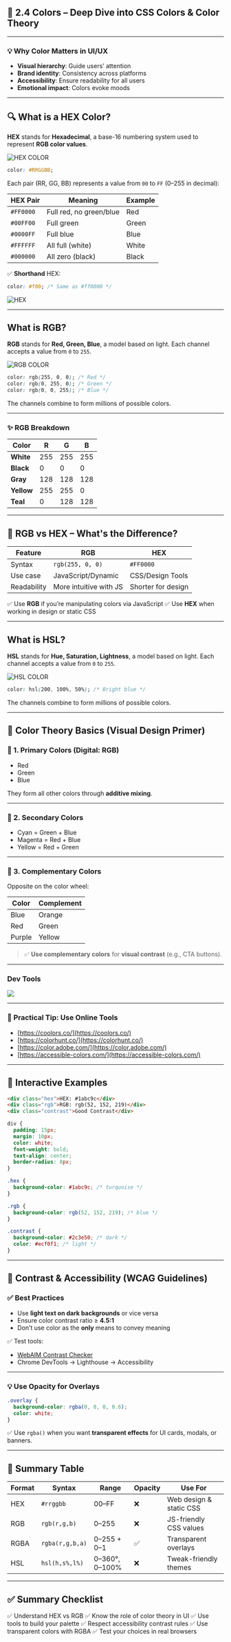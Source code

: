 
## 🎨 2.4 Colors – Deep Dive into CSS Colors & Color Theory

---

### 💡 Why Color Matters in UI/UX

* **Visual hierarchy**: Guide users’ attention
* **Brand identity**: Consistency across platforms
* **Accessibility**: Ensure readability for all users
* **Emotional impact**: Colors evoke moods

---

## 🔍 What is a HEX Color?

**HEX** stands for **Hexadecimal**, a base-16 numbering system used to represent **RGB color values**.

![HEX COLOR](./assets/hex-rgb.webp)

```css
color: #RRGGBB;
```

Each pair (RR, GG, BB) represents a value from `00` to `FF` (0–255 in decimal):

| HEX Pair  | Meaning                 | Example |
| --------- | ----------------------- | ------- |
| `#FF0000` | Full red, no green/blue | Red     |
| `#00FF00` | Full green              | Green   |
| `#0000FF` | Full blue               | Blue    |
| `#FFFFFF` | All full (white)        | White   |
| `#000000` | All zero (black)        | Black   |

✅ **Shorthand** HEX:

```css
color: #f00; /* Same as #ff0000 */
```

![HEX](./assets/hex-color.jpg)

---

## What is RGB?

**RGB** stands for **Red, Green, Blue**, a model based on light. Each channel accepts a value from `0` to `255`.

![RGB COLOR](./assets/rgb-color-function-syntax.jpg)

```css
color: rgb(255, 0, 0); /* Red */
color: rgb(0, 255, 0); /* Green */
color: rgb(0, 0, 255); /* Blue */
```

The channels combine to form millions of possible colors.

---

### ✨ RGB Breakdown

| Color      | R   | G   | B   |
| ---------- | --- | --- | --- |
| **White**  | 255 | 255 | 255 |
| **Black**  | 0   | 0   | 0   |
| **Gray**   | 128 | 128 | 128 |
| **Yellow** | 255 | 255 | 0   |
| **Teal**   | 0   | 128 | 128 |

---

## 🎯 RGB vs HEX – What's the Difference?

| Feature     | RGB                    | HEX                |
| ----------- | ---------------------- | ------------------ |
| Syntax      | `rgb(255, 0, 0)`       | `#FF0000`          |
| Use case    | JavaScript/Dynamic     | CSS/Design Tools   |
| Readability | More intuitive with JS | Shorter for design |

✅ Use **RGB** if you’re manipulating colors via JavaScript
✅ Use **HEX** when working in design or static CSS

---

## What is HSL?

**HSL** stands for **Hue, Saturation, Lightness**, a model based on light. Each channel accepts a value from `0` to `255`.

![HSL COLOR](./assets/color-wheel.jpg)

```css
color: hsl(200, 100%, 50%); /* Bright blue */
```

The channels combine to form millions of possible colors.

--- 

## 🌈 Color Theory Basics (Visual Design Primer)

### 🎨 1. Primary Colors (Digital: RGB)

* Red
* Green
* Blue

They form all other colors through **additive mixing**.

---

### 🎨 2. Secondary Colors

* Cyan = Green + Blue
* Magenta = Red + Blue
* Yellow = Red + Green

---

### 🎨 3. Complementary Colors

Opposite on the color wheel:

| Color  | Complement |
| ------ | ---------- |
| Blue   | Orange     |
| Red    | Green      |
| Purple | Yellow     |

> ✅ **Use complementary colors** for **visual contrast** (e.g., CTA buttons).

---

### Dev Tools
![](./assets/devtools-switcher.jpg)

---

### 🧠 Practical Tip: Use Online Tools

* [https://coolors.co/](https://coolors.co/)
* [https://colorhunt.co/](https://colorhunt.co/)
* [https://color.adobe.com/](https://color.adobe.com/)
* [https://accessible-colors.com/](https://accessible-colors.com/)

---

## 🧪 Interactive Examples

```html
<div class="hex">HEX: #1abc9c</div>
<div class="rgb">RGB: rgb(52, 152, 219)</div>
<div class="contrast">Good Contrast</div>
```

```css
div {
  padding: 15px;
  margin: 10px;
  color: white;
  font-weight: bold;
  text-align: center;
  border-radius: 8px;
}

.hex {
  background-color: #1abc9c; /* turquoise */
}

.rgb {
  background-color: rgb(52, 152, 219); /* blue */
}

.contrast {
  background-color: #2c3e50; /* dark */
  color: #ecf0f1; /* light */
}
```

---

## 🧠 Contrast & Accessibility (WCAG Guidelines)

### ✅ Best Practices

* Use **light text on dark backgrounds** or vice versa
* Ensure color contrast ratio ≥ **4.5:1**
* Don’t use color as the **only** means to convey meaning

✅ Test tools:

* [WebAIM Contrast Checker](https://webaim.org/resources/contrastchecker/)
* Chrome DevTools → Lighthouse → Accessibility

---

### 💡 Use Opacity for Overlays

```css
.overlay {
  background-color: rgba(0, 0, 0, 0.6);
  color: white;
}
```

✅ Use `rgba()` when you want **transparent effects** for UI cards, modals, or banners.

---

## 🎨 Summary Table

| Format | Syntax          | Range          | Opacity | Use For                 |
| ------ | --------------- | -------------- | ------- | ----------------------- |
| HEX    | `#rrggbb`       | 00–FF          | ❌       | Web design & static CSS |
| RGB    | `rgb(r,g,b)`    | 0–255          | ❌       | JS-friendly CSS values  |
| RGBA   | `rgba(r,g,b,a)` | 0–255 + 0–1    | ✅       | Transparent overlays    |
| HSL    | `hsl(h,s%,l%)`  | 0–360°, 0–100% | ❌       | Tweak-friendly themes   |

---

## ✅ Summary Checklist

✅ Understand HEX vs RGB
✅ Know the role of color theory in UI
✅ Use tools to build your palette
✅ Respect accessibility contrast rules
✅ Use transparent colors with RGBA
✅ Test your choices in real browsers
